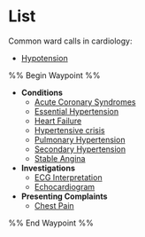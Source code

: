 # List
Common ward calls in cardiology:
-  [Hypotension](02%20Rotations/Common%20Ward%20Calls/Hypotension.md)

%% Begin Waypoint %%
- **Conditions**
	- [Acute Coronary Syndromes](./Conditions/Acute%20Coronary%20Syndromes.md)
	- [Essential Hypertension](./Conditions/Essential%20Hypertension.md)
	- [Heart Failure](./Conditions/Heart%20Failure.md)
	- [Hypertensive crisis](./Conditions/Hypertensive%20crisis.md)
	- [Pulmonary Hypertension](./Conditions/Pulmonary%20Hypertension.md)
	- [Secondary Hypertension](./Conditions/Secondary%20Hypertension.md)
	- [Stable Angina](./Conditions/Stable%20Angina.md)
- **Investigations**
	- [ECG Interpretation](./Investigations/ECG%20Interpretation.md)
	- [Echocardiogram](./Investigations/Echocardiogram.md)
- **Presenting Complaints**
	- [Chest Pain](./Presenting%20Complaints/Chest%20Pain.md)

%% End Waypoint %%